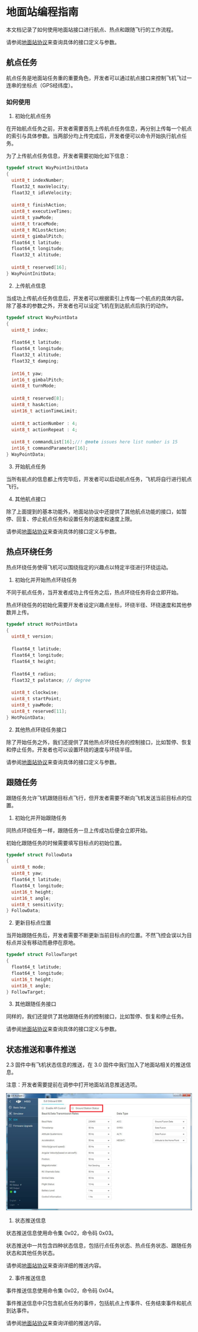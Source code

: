 # 地面站编程指南

本文档记录了如何使用地面站接口进行航点、热点和跟随飞行的工作流程。

请参阅[地面站协议](GroundStationProtocol_cn.md)来查询具体的接口定义与参数。


## 航点任务

航点任务是地面站任务重的重要角色，开发者可以通过航点接口来控制飞机飞过一连串的坐标点（GPS经纬度）。

### 如何使用

1. 初始化航点任务

  在开始航点任务之前，开发者需要首先上传航点任务信息，再分别上传每一个航点的索引与具体参数。当两部分均上传完成后，开发者便可以命令开始执行航点任务。
  
  为了上传航点任务信息，开发者需要初始化如下信息：
  
  ```c
  typedef struct WayPointInitData
  {
    uint8_t indexNumber;
    float32_t maxVelocity;
    float32_t idleVelocity;

    uint8_t finishAction;
    uint8_t executiveTimes;
    uint8_t yawMode;
    uint8_t traceMode;
    uint8_t RCLostAction;
    uint8_t gimbalPitch;
    float64_t latitude;
    float64_t longitude;
    float32_t altitude;

    uint8_t reserved[16];
} WayPointInitData;
```

2. 上传航点信息

  当成功上传航点任务信息后，开发者可以根据索引上传每一个航点的具体内容。
  除了基本的参数之外，开发者也可以设定飞机在到达航点后执行的动作。
  
  ```c
  typedef struct WayPointData
  {
    uint8_t index;

    float64_t latitude;
    float64_t longitude;
    float32_t altitude;
    float32_t damping;

    int16_t yaw;
    int16_t gimbalPitch;
    uint8_t turnMode;

    uint8_t reserved[8];
    uint8_t hasAction;
    uint16_t actionTimeLimit;

    uint8_t actionNumber : 4;
    uint8_t actionRepeat : 4;

    uint8_t commandList[16];//! @note issues here list number is 15
    int16_t commandParameter[16];
  } WayPointData;
  ```
  
3. 开始航点任务

  当所有航点的信息都上传完毕后，开发者可以启动航点任务，飞机将自行进行航点飞行。

4. 其他航点接口

  除了上面提到的基本功能外，地面站协议中还提供了其他航点功能的接口，如暂停、回复、停止航点任务和设置任务的速度和速度上限。

  请参阅[地面站协议](GroundStationProtocol_cn.md)来查询具体的接口定义与参数。
  
## 热点环绕任务

热点环绕任务使得飞机可以围绕指定的兴趣点以特定半径进行环绕运动。

1. 初始化并开始热点环绕任务

  不同于航点任务，当开发者成功上传任务之后，热点环绕任务将会立即开始。
  
  热点环绕任务的初始化需要开发者设定兴趣点坐标，环绕半径、环绕速度和其他参数并上传。
  
  ```c
  typedef struct HotPointData
  {
    uint8_t version;

    float64_t latitude;
    float64_t longitude;
    float64_t height;

    float64_t radius;
    float32_t palstance; // degree

    uint8_t clockwise;
    uint8_t startPoint;
    uint8_t yawMode;
    uint8_t reserved[11];
  } HotPointData;
  ```

2. 其他热点环绕任务接口

  除了开始任务之外，我们还提供了其他热点环绕任务的控制接口，比如暂停、恢复和停止任务。开发者也可以设置环绕的速度与环绕半径。

  请参阅[地面站协议](GroundStationProtocol_cn.md)来查询具体的接口定义与参数。
  
## 跟随任务

跟随任务允许飞机跟随目标点飞行，但开发者需要不断向飞机发送当前目标点的位置。


1. 初始化并开始跟随任务

  同热点环绕任务一样，跟随任务一旦上传成功后便会立即开始。
  
  初始化跟随任务的时候需要填写目标点的初始位置。

  ```c
  typedef struct FollowData
  {
    uint8_t mode;
    uint8_t yaw;
    float64_t latitude;
    float64_t longitude;
    uint16_t height;
    uint16_t angle;
    uint8_t sensitivity;
  } FollowData;
  ```
  
2. 更新目标点位置

  当开始跟随任务后，开发者需要不断更新当前目标点的位置。不然飞控会误以为目标点并没有移动而悬停在原地。
  
  ```c
  typedef struct FollowTarget
  {
    float64_t latitude;
    float64_t longitude;
    uint16_t height;
    uint16_t angle;
  } FollowTarget;
  ```

3. 其他跟随任务接口

  同样的，我们还提供了其他跟随任务的控制接口，比如暂停、恢复和停止任务。
  
  请参阅[地面站协议](GroundStationProtocol_cn.md)来查询具体的接口定义与参数。

## 状态推送和事件推送

  2.3 固件中有飞机状态信息的推送，在 3.0 固件中我们加入了地面站相关的推送信息。

  注意：开发者需要提前在调参中打开地面站消息推送选项。

  ![](Images/groundstation.png)
  
1. 状态推送信息

  状态推送信息使用命令集 0x02，命令码 0x03。
  
  状态推送中一共包含四种状态信息，包括行点任务状态、热点任务状态、跟随任务状态和其他任务状态。
  
  请参阅[地面站协议](GroundStationProtocol_cn.md)来查询详细的推送内容。

2. 事件推送信息

  事件推送信息使用命令集 0x02，命令码 0x04。
  
  事件推送信息中只包含航点任务的事件，包括航点上传事件、任务结束事件和航点到达事件。
  
  请参阅[地面站协议](GroundStationProtocol_cn.md)来查询详细的推送内容。
